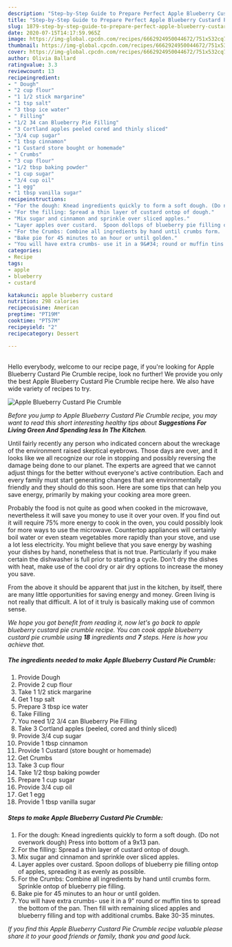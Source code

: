 ```yaml
---
description: "Step-by-Step Guide to Prepare Perfect Apple Blueberry Custard Pie Crumble"
title: "Step-by-Step Guide to Prepare Perfect Apple Blueberry Custard Pie Crumble"
slug: 1879-step-by-step-guide-to-prepare-perfect-apple-blueberry-custard-pie-crumble
date: 2020-07-15T14:17:59.965Z
image: https://img-global.cpcdn.com/recipes/6662924950044672/751x532cq70/apple-blueberry-custard-pie-crumble-recipe-main-photo.jpg
thumbnail: https://img-global.cpcdn.com/recipes/6662924950044672/751x532cq70/apple-blueberry-custard-pie-crumble-recipe-main-photo.jpg
cover: https://img-global.cpcdn.com/recipes/6662924950044672/751x532cq70/apple-blueberry-custard-pie-crumble-recipe-main-photo.jpg
author: Olivia Ballard
ratingvalue: 3.3
reviewcount: 13
recipeingredient:
- " Dough"
- "2 cup flour"
- "1 1/2 stick margarine"
- "1 tsp salt"
- "3 tbsp ice water"
- " Filling"
- "1/2 34 can Blueberry Pie Filling"
- "3 Cortland apples peeled cored and thinly sliced"
- "3/4 cup sugar"
- "1 tbsp cinnamon"
- "1 Custard store bought or homemade"
- " Crumbs"
- "3 cup flour"
- "1/2 tbsp baking powder"
- "1 cup sugar"
- "3/4 cup oil"
- "1 egg"
- "1 tbsp vanilla sugar"
recipeinstructions:
- "For the dough: Knead ingredients quickly to form a soft dough. (Do not overwork dough) Press into bottom of a 9x13 pan."
- "For the filling: Spread a thin layer of custard ontop of dough."
- "Mix sugar and cinnamon and sprinkle over sliced apples."
- "Layer apples over custard.  Spoon dollops of blueberry pie filling ontop of apples, spreading it as evenly as possible."
- "For the Crumbs: Combine all ingredients by hand until crumbs form.  Sprinkle ontop of blueberry pie filling."
- "Bake pie for 45 minutes to an hour or until golden."
- "You will have extra crumbs- use it in a 9&#34; round or muffin tins to spread the bottom of the pan.  Then fill with remaining sliced apples and blueberry filling and top with additional crumbs.  Bake 30-35 minutes."
categories:
- Recipe
tags:
- apple
- blueberry
- custard

katakunci: apple blueberry custard 
nutrition: 298 calories
recipecuisine: American
preptime: "PT19M"
cooktime: "PT57M"
recipeyield: "2"
recipecategory: Dessert

---
```

<br>
Hello everybody, welcome to our recipe page, if you're looking for Apple Blueberry Custard Pie Crumble recipe, look no further! We provide you only the best Apple Blueberry Custard Pie Crumble recipe here. We also have wide variety of recipes to try.
<br>


![Apple Blueberry Custard Pie Crumble](https://img-global.cpcdn.com/recipes/6662924950044672/751x532cq70/apple-blueberry-custard-pie-crumble-recipe-main-photo.jpg)

<i>Before you jump to Apple Blueberry Custard Pie Crumble recipe, you may want to read this short interesting healthy tips about 
<strong>Suggestions For Living Green And Spending less In The Kitchen</strong>.</i>
</br>

Until fairly recently any person who indicated concern about the wreckage of the environment raised skeptical eyebrows. Those days are over, and it looks like we all recognize our role in stopping and possibly reversing the damage being done to our planet. The experts are agreed that we cannot adjust things for the better without everyone's active contribution. Each and every family must start generating changes that are environmentally friendly and they should do this soon. Here are some tips that can help you save energy, primarily by making your cooking area more green.

Probably the food is not quite as good when cooked in the microwave, nevertheless it will save you money to use it over your oven. If you find out it will require 75% more energy to cook in the oven, you could possibly look for more ways to use the microwave. Countertop appliances will certainly boil water or even steam vegetables more rapidly than your stove, and use a lot less electricity. You might believe that you save energy by washing your dishes by hand, nonetheless that is not true. Particularly if you make certain the dishwasher is full prior to starting a cycle. Don't dry the dishes with heat, make use of the cool dry or air dry options to increase the money you save.

From the above it should be apparent that just in the kitchen, by itself, there are many little opportunities for saving energy and money. Green living is not really that difficult. A lot of it truly is basically making use of common sense.


<i>We hope you got benefit from reading it, now let's go back to apple blueberry custard pie crumble recipe. You can cook apple blueberry custard pie crumble using <strong>18</strong> ingredients and <strong>7</strong> steps. Here is how you achieve that.
</i>

##### The ingredients needed to make Apple Blueberry Custard Pie Crumble:

1. Provide  Dough
1. Provide 2 cup flour
1. Take 1 1/2 stick margarine
1. Get 1 tsp salt
1. Prepare 3 tbsp ice water
1. Take  Filling
1. You need 1/2 3/4 can Blueberry Pie Filling
1. Take 3 Cortland apples (peeled, cored and thinly sliced)
1. Provide 3/4 cup sugar
1. Provide 1 tbsp cinnamon
1. Provide 1 Custard (store bought or homemade)
1. Get  Crumbs
1. Take 3 cup flour
1. Take 1/2 tbsp baking powder
1. Prepare 1 cup sugar
1. Provide 3/4 cup oil
1. Get 1 egg
1. Provide 1 tbsp vanilla sugar


##### Steps to make Apple Blueberry Custard Pie Crumble:

1. For the dough: Knead ingredients quickly to form a soft dough. (Do not overwork dough) Press into bottom of a 9x13 pan.
1. For the filling: Spread a thin layer of custard ontop of dough.
1. Mix sugar and cinnamon and sprinkle over sliced apples.
1. Layer apples over custard.  Spoon dollops of blueberry pie filling ontop of apples, spreading it as evenly as possible.
1. For the Crumbs: Combine all ingredients by hand until crumbs form.  Sprinkle ontop of blueberry pie filling.
1. Bake pie for 45 minutes to an hour or until golden.
1. You will have extra crumbs- use it in a 9&#34; round or muffin tins to spread the bottom of the pan.  Then fill with remaining sliced apples and blueberry filling and top with additional crumbs.  Bake 30-35 minutes.


<i>If you find this Apple Blueberry Custard Pie Crumble recipe valuable please share it to your good friends or family, thank you and good luck.</i>
